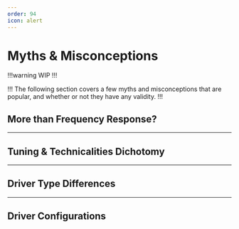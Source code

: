 ```yaml
---
order: 94
icon: alert
---
```


# Myths & Misconceptions

!!!warning
WIP
!!!

!!!
The following section covers a few myths and misconceptions that are popular, and whether or not they have any validity.
!!!


## More than Frequency Response?


***
## Tuning & Technicalities Dichotomy


***
## Driver Type Differences


***
## Driver Configurations
